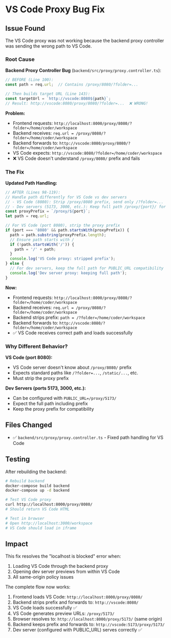 # VS Code Proxy Bug Fix

## Issue Found

The VS Code proxy was not working because the backend proxy controller was sending the wrong path to VS Code.

### Root Cause

**Backend Proxy Controller Bug** (`backend/src/proxy/proxy.controller.ts`):

```typescript
// BEFORE (Line 100):
const path = req.url;  // Contains /proxy/8080/?folder=...

// Then builds target URL (Line 143):
const targetUrl = `http://vscode:8080${path}`;
// Result: http://vscode:8080/proxy/8080/?folder=...  ❌ WRONG!
```

**Problem:**
- Frontend requests: `http://localhost:8000/proxy/8080/?folder=/home/coder/workspace`
- Backend receives: `req.url = /proxy/8080/?folder=/home/coder/workspace`
- Backend forwards to: `http://vscode:8080/proxy/8080/?folder=/home/coder/workspace`
- VS Code expects: `http://vscode:8080/?folder=/home/coder/workspace`
- ❌ VS Code doesn't understand `/proxy/8080/` prefix and fails

### The Fix

**Updated Path Handling:**

```typescript
// AFTER (Lines 98-119):
// Handle path differently for VS Code vs dev servers
// - VS Code (8080): Strip /proxy/8080 prefix, send only /?folder=...
// - Dev servers (5173, 3000, etc.): Keep full path /proxy/{port}/ for PUBLIC_URL
const proxyPrefix = `/proxy/${port}`;
let path = req.url;

// For VS Code (port 8080), strip the proxy prefix
if (port === '8080' && path.startsWith(proxyPrefix)) {
  path = path.substring(proxyPrefix.length);
  // Ensure path starts with /
  if (!path.startsWith('/')) {
    path = '/' + path;
  }
  console.log('VS Code proxy: stripped prefix');
} else {
  // For dev servers, keep the full path for PUBLIC_URL compatibility
  console.log('Dev server proxy: keeping full path');
}
```

**Now:**
- Frontend requests: `http://localhost:8000/proxy/8080/?folder=/home/coder/workspace`
- Backend receives: `req.url = /proxy/8080/?folder=/home/coder/workspace`
- Backend strips prefix: `path = /?folder=/home/coder/workspace`
- Backend forwards to: `http://vscode:8080/?folder=/home/coder/workspace`
- ✅ VS Code receives correct path and loads successfully

### Why Different Behavior?

**VS Code (port 8080):**
- VS Code server doesn't know about `/proxy/8080/` prefix
- Expects standard paths like `/?folder=...`, `/static/...`, etc.
- Must strip the proxy prefix

**Dev Servers (ports 5173, 3000, etc.):**
- Can be configured with `PUBLIC_URL=/proxy/5173/`
- Expect the full path including prefix
- Keep the proxy prefix for compatibility

## Files Changed

- ✅ `backend/src/proxy/proxy.controller.ts` - Fixed path handling for VS Code

## Testing

After rebuilding the backend:

```bash
# Rebuild backend
docker-compose build backend
docker-compose up -d backend

# Test VS Code proxy
curl http://localhost:8000/proxy/8080/
# Should return VS Code HTML

# Test in browser
# Open http://localhost:3000/workspace
# VS Code should load in iframe
```

## Impact

This fix resolves the "localhost is blocked" error when:
1. Loading VS Code through the backend proxy
2. Opening dev server previews from within VS Code
3. All same-origin policy issues

The complete flow now works:
1. Frontend loads VS Code: `http://localhost:8000/proxy/8080/`
2. Backend strips prefix and forwards to: `http://vscode:8080/`
3. VS Code loads successfully ✅
4. VS Code generates preview URLs: `/proxy/5173/`
5. Browser resolves to: `http://localhost:8000/proxy/5173/` (same origin)
6. Backend keeps prefix and forwards to: `http://vscode:5173/proxy/5173/`
7. Dev server (configured with PUBLIC_URL) serves correctly ✅
